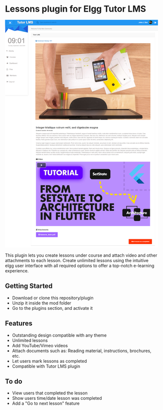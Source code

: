 # Lessons plugin for Elgg Tutor LMS

<img src="extras/view-lesson-tutor-lms.png">


This plugin lets you create lessons under course and attach video and other attachments to each lesson. 
Create unlimited lessons using the intuitive elgg user interface with all required options to offer a top-notch e-learning experience.


## Getting Started

- Download or clone this repository/plugin
- Unzip it inside the mod folder
- Go to the plugins section, and activate it

## Features

- Outstanding design compatible with any theme
- Unlimited lessons
- Add YouTube/Vimeo videos
- Attach documents such as: Reading material, instructions, brochures, etc.
- Let users mark lessons as completed
- Compatible with Tutor LMS plugin

## To do

- View users that completed the lesson
- Show users time/date lesson was completed
- Add a "Go to next lesson" feature




